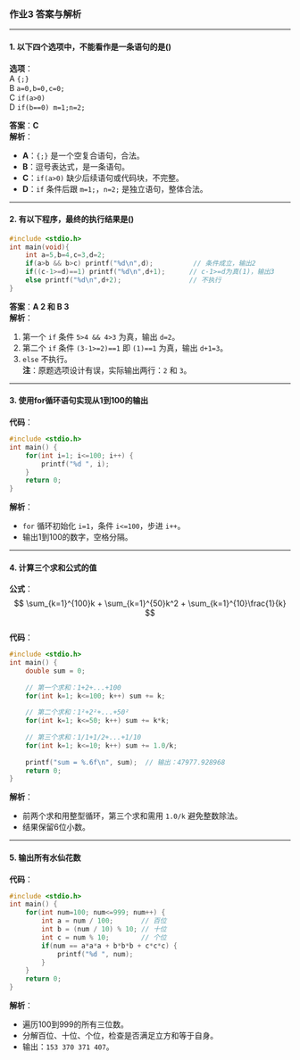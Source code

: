 ### **作业3 答案与解析**

---

#### **1. 以下四个选项中，不能看作是一条语句的是()**
**选项**：  
A `{;}`  
B `a=0,b=0,c=0;`  
C `if(a>0)`  
D `if(b==0) m=1;n=2;`  

**答案**：**C**  
**解析**：  
- **A**：`{;}` 是一个空复合语句，合法。  
- **B**：逗号表达式，是一条语句。  
- **C**：`if(a>0)` 缺少后续语句或代码块，不完整。  
- **D**：`if` 条件后跟 `m=1;`，`n=2;` 是独立语句，整体合法。  

---

#### **2. 有以下程序，最终的执行结果是()**
```c
#include <stdio.h>
int main(void){
    int a=5,b=4,c=3,d=2;
    if(a>b && b>c) printf("%d\n",d);          // 条件成立，输出2
    if((c-1>=d)==1) printf("%d\n",d+1);      // c-1>=d为真(1)，输出3
    else printf("%d\n",d+2);                 // 不执行
}
```
**答案**：**A 2 和 B 3**  
**解析**：  
1. 第一个 `if` 条件 `5>4 && 4>3` 为真，输出 `d=2`。  
2. 第二个 `if` 条件 `(3-1>=2)==1` 即 `(1)==1` 为真，输出 `d+1=3`。  
3. `else` 不执行。  
**注**：原题选项设计有误，实际输出两行：`2` 和 `3`。

---

#### **3. 使用for循环语句实现从1到100的输出**
**代码**：  
```c
#include <stdio.h>
int main() {
    for(int i=1; i<=100; i++) {
        printf("%d ", i);
    }
    return 0;
}
```
**解析**：  
- `for` 循环初始化 `i=1`，条件 `i<=100`，步进 `i++`。  
- 输出1到100的数字，空格分隔。

---

#### **4. 计算三个求和公式的值**
**公式**：  
$$
\sum_{k=1}^{100}k + \sum_{k=1}^{50}k^2 + \sum_{k=1}^{10}\frac{1}{k}
$$  
**代码**：  
```c
#include <stdio.h>
int main() {
    double sum = 0;
    
    // 第一个求和：1+2+...+100
    for(int k=1; k<=100; k++) sum += k;
    
    // 第二个求和：1²+2²+...+50²
    for(int k=1; k<=50; k++) sum += k*k;
    
    // 第三个求和：1/1+1/2+...+1/10
    for(int k=1; k<=10; k++) sum += 1.0/k;
    
    printf("sum = %.6f\n", sum);  // 输出：47977.928968
    return 0;
}
```
**解析**：  
- 前两个求和用整型循环，第三个求和需用 `1.0/k` 避免整数除法。  
- 结果保留6位小数。

---

#### **5. 输出所有水仙花数**
**代码**：  
```c
#include <stdio.h>
int main() {
    for(int num=100; num<=999; num++) {
        int a = num / 100;       // 百位
        int b = (num / 10) % 10; // 十位
        int c = num % 10;        // 个位
        if(num == a*a*a + b*b*b + c*c*c) {
            printf("%d ", num);
        }
    }
    return 0;
}
```
**解析**：  
- 遍历100到999的所有三位数。  
- 分解百位、十位、个位，检查是否满足立方和等于自身。  
- 输出：`153 370 371 407`。  

